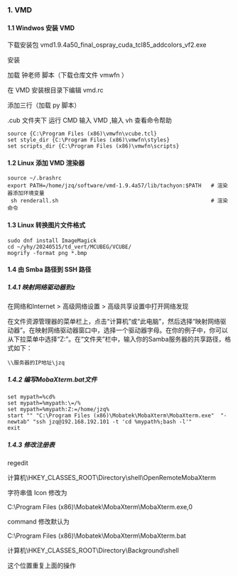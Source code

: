 ### 1. VMD 

#### 1.1 Windwos 安装 VMD

下载安装包 vmd1.9.4a50_final_ospray_cuda_tcl85_addcolors_vf2.exe

安装

加载 钟老师 脚本（下载仓库文件 vmwfn ）

在 VMD 安装根目录下编辑 vmd.rc

添加三行（加载 py 脚本）

.cub 文件夹下 运行 CMD 输入 VMD ,输入 vh 查看命令帮助

```
source {C:\Program Files (x86)\vmwfn\vcube.tcl}
set style_dir {C:\Program Files (x86)\vmwfn\styles}
set scripts_dir {C:\Program Files (x86)\vmwfn\scripts}
```

#### 1.2 Linux 添加 VMD 渲染器


```
source ~/.brashrc
export PATH=/home/jzq/software/vmd-1.9.4a57/lib/tachyon:$PATH   # 渲染器添加环境变量
 sh renderall.sh                                                # 渲染命令
```

#### 1.3 Linux 转换图片文件格式


```
sudo dnf install ImageMagick
cd ~/yhy/20240515/td_vert/MCUBEG/VCUBE/
mogrify -format png *.bmp
```

#### 1.4 由 Smba 路径到 SSH 路径

##### 1.4.1 映射网络驱动器到z

在网络和Internet > 高级网络设置 > 高级共享设置中打开网络发现

在文件资源管理器的菜单栏上，点击“计算机”或“此电脑”，然后选择“映射网络驱动器”。在映射网络驱动器窗口中，选择一个驱动器字母。在你的例子中，你可以从下拉菜单中选择“Z:”。在“文件夹”栏中，输入你的Samba服务器的共享路径，格式如下：

```
\\服务器的IP地址\jzq
```

##### 1.4.2 编写MobaXterm.bat文件
```
set mypath=%cd%
set mypath=%mypath:\=/%
set mypath=%mypath:Z:=/home/jzq%
start "" "C:\Program Files (x86)\Mobatek\MobaXterm\MobaXterm.exe"  "-newtab" "ssh jzq@192.168.192.101 -t 'cd %mypath%;bash -l'"
exit
```

##### 1.4.3 修改注册表

regedit

计算机\HKEY_CLASSES_ROOT\Directory\shell\OpenRemoteMobaXterm

字符串值 Icon 修改为

C:\Program Files (x86)\Mobatek\MobaXterm\MobaXterm.exe,0

command 修改默认为

C:\Program Files (x86)\Mobatek\MobaXterm\MobaXterm.bat

计算机\HKEY_CLASSES_ROOT\Directory\Background\shell

这个位置重复上面的操作
